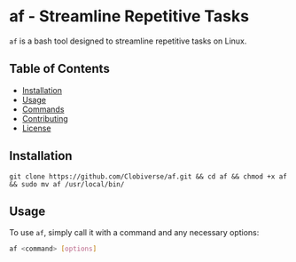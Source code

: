 # af - Streamline Repetitive Tasks

`af` is a bash tool designed to streamline repetitive tasks on Linux.

## Table of Contents

- [Installation](#installation)
- [Usage](#usage)
- [Commands](#commands)
- [Contributing](#contributing)
- [License](#license)

## Installation

```git clone https://github.com/Clobiverse/af.git && cd af && chmod +x af && sudo mv af /usr/local/bin/```


## Usage

To use `af`, simply call it with a command and any necessary options:

```bash
af <command> [options]
